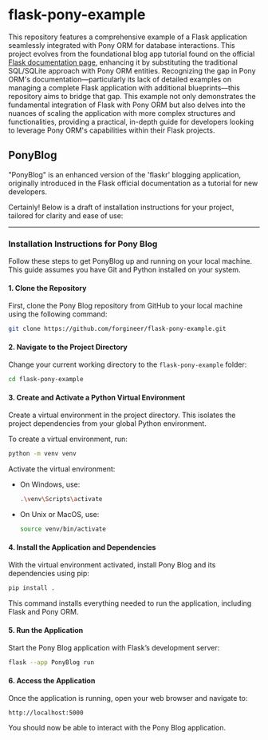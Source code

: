 # flask-pony-example
This repository features a comprehensive example of a Flask application seamlessly integrated with Pony ORM for database interactions. This project evolves from the foundational blog app tutorial found on the official [Flask documentation page](https://flask.palletsprojects.com/), enhancing it by substituting the traditional SQL/SQLite approach with Pony ORM entities. Recognizing the gap in Pony ORM's documentation—particularly its lack of detailed examples on managing a complete Flask application with additional blueprints—this repository aims to bridge that gap. This example not only demonstrates the fundamental integration of Flask with Pony ORM but also delves into the nuances of scaling the application with more complex structures and functionalities, providing a practical, in-depth guide for developers looking to leverage Pony ORM's capabilities within their Flask projects.

## PonyBlog
"PonyBlog" is an enhanced version of the 'flaskr' blogging application, originally introduced in the Flask official documentation as a tutorial for new developers.

Certainly! Below is a draft of installation instructions for your project, tailored for clarity and ease of use:

---

### Installation Instructions for Pony Blog

Follow these steps to get PonyBlog up and running on your local machine. This guide assumes you have Git and Python installed on your system.

#### 1. Clone the Repository

First, clone the Pony Blog repository from GitHub to your local machine using the following command:

```bash
git clone https://github.com/forgineer/flask-pony-example.git
```

#### 2. Navigate to the Project Directory

Change your current working directory to the `flask-pony-example` folder:

```bash
cd flask-pony-example
```

#### 3. Create and Activate a Python Virtual Environment

Create a virtual environment in the project directory. This isolates the project dependencies from your global Python environment.

To create a virtual environment, run:

```bash
python -m venv venv
```

Activate the virtual environment:

- On Windows, use:

  ```bash
  .\venv\Scripts\activate
  ```

- On Unix or MacOS, use:

  ```bash
  source venv/bin/activate
  ```

#### 4. Install the Application and Dependencies

With the virtual environment activated, install Pony Blog and its dependencies using pip:

```bash
pip install .
```

This command installs everything needed to run the application, including Flask and Pony ORM.

#### 5. Run the Application

Start the Pony Blog application with Flask’s development server:

```bash
flask --app PonyBlog run
```

#### 6. Access the Application

Once the application is running, open your web browser and navigate to:

```
http://localhost:5000
```

You should now be able to interact with the Pony Blog application.
